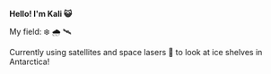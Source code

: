 **Hello! I'm Kali 😺**

My field: ❄️ 🌧️ 🛰️ 
  
   Currently using satellites and space lasers 👾 to look at ice shelves in Antarctica!

  

  
